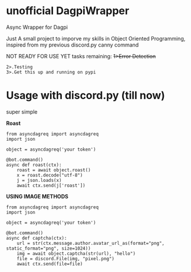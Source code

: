 # unofficial DagpiWrapper
Async Wrapper for Dagpi

Just A small project to imporve my skills in Object Oriented Programming, inspired from my previous discord.py canny command

NOT READY FOR USE YET
tasks remaining:
    ~~1>Error Detection~~
    
    2>.Testing
    3>.Get this up and running on pypi

# Usage with discord.py  (till now)
super simple

**Roast**

    from asyncdagreq import asyncdagreq
    import json

    object = asyncdagreq('your token')

    @bot.command()
    async def roast(ctx):
        roast = await object.roast()
        x = roast.decode("utf-8")
        j = json.loads(x)
        await ctx.send(j['roast'])
        
**USING IMAGE METHODS**

    from asyncdagreq import asyncdagreq
    import json

    object = asyncdagreq('your token')
    
    @bot.command()
    async def captcha(ctx):
        url = str(ctx.message.author.avatar_url_as(format="png", static_format="png", size=1024))
        img = await object.captcha(str(url), "hello")
        file = discord.File(img, "pixel.png")
        await ctx.send(file=file)
